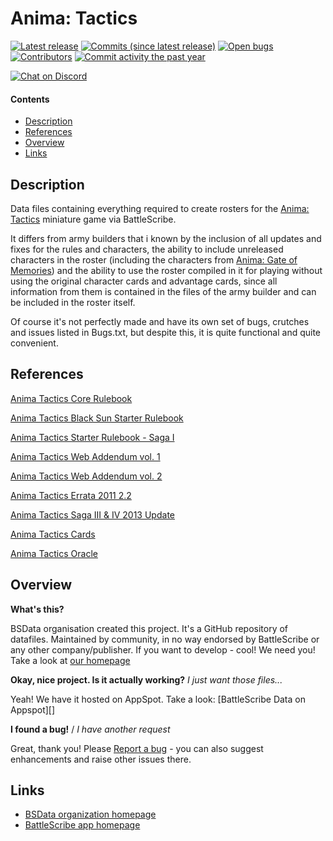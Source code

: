 Anima: Tactics
==================

[![Latest release](https://img.shields.io/github/release/SulLind/BSData-Anima-Tactics-.svg?style=flat-square)](https://github.com/SulLind/BSData-Anima-Tactics-/releases/latest)
[![Commits (since latest release)](https://img.shields.io/github/commits-since/SulLind/BSData-Anima-Tactics-/latest.svg?style=flat-square)](https://github.com/SulLind/BSData-Anima-Tactics-/releases)
[![Open bugs](https://img.shields.io/github/issues/BSData/TemplateDataRepo/bug.svg?style=flat-square&label=bugs)](https://github.com/BSData/TemplateDataRepo/issues?q=is%3Aissue+is%3Aopen+label%3Abug)
[![Contributors](https://img.shields.io/github/contributors/SulLind/BSData-Anima-Tactics-.svg?style=flat-square)](https://github.com/SulLind/BSData-Anima-Tactics-/graphs/contributors)
[![Commit activity the past year](https://img.shields.io/github/commit-activity/y/SulLind/BSData-Anima-Tactics-.svg?style=flat-square)](https://github.com/SulLind/BSData-Anima-Tactics-/pulse/monthly)

[![Chat on Discord](https://img.shields.io/discord/558412685981777922.svg?logo=discord&style=popout-square)](https://www.bsdata.net/discord)

#### Contents ####

* [Description][]
* [References][]
* [Overview][]
* [Links][]

## Description ##
[Description]: #description

Data files containing everything required to create rosters for the [Anima: Tactics](https://boardgamegeek.com/boardgame/27028/anima-tactics) miniature game via BattleScribe.

It differs from army builders that i known by the inclusion of all updates and fixes for the rules and characters, the ability to include unreleased characters in the roster (including the characters from [Anima: Gate of Memories](https://en.wikipedia.org/wiki/Anima:_Gate_of_Memories)) and the ability to use the roster compiled in it for playing without using the original character cards and advantage cards, since all information from them is contained in the files of the army builder and can be included in the roster itself.

Of course it's not perfectly made and have its own set of bugs, crutches and issues listed in Bugs.txt, but despite this, it is quite functional and quite convenient.

## References ##
[References]: #references
[Anima Tactics Core Rulebook](https://www.mediafire.com/file/34brwkz1eyasqi0/AT_-_Core_Rulebook.pdf/file)

[Anima Tactics Black Sun Starter Rulebook](https://www.mediafire.com/file/tr1eosm7zxavwnm/AT_-_Black_Sun_Starter_Rulebook.pdf/file)

[Anima Tactics Starter Rulebook - Saga I](https://www.mediafire.com/file/8obvjrrvnsugby3/AT_-_Starter_Rulebook_Saga_I.pdf/file)

[Anima Tactics Web Addendum vol. 1](https://www.mediafire.com/file/6lxvng0ku923vhn/AT_-_Web_Addendum_vol._1.pdf/file)

[Anima Tactics Web Addendum vol. 2](https://www.mediafire.com/file/ruq5vtjzc5frhya/AT_-_Web_Addendum_vol._2.pdf/file)

[Anima Tactics Errata 2011 2.2](https://www.mediafire.com/file/bvsbijcwigyfphm/AT_-_Errata_2011_2.2.pdf/file)

[Anima Tactics Saga III & IV 2013 Update](https://www.mediafire.com/file/c3wve4ndq22phyo/AT_-_Saga_III_%2526_IV_2013_Update.pdf/file)

[Anima Tactics Cards](https://www.mediafire.com/file/7g5hyhifa4hgl6w/Cards.zip/file)

[Anima Tactics Oracle](http://atoracle.wikidot.com/)

## Overview ##
[Overview]: #overview

__What's this?__

BSData organisation created this project. It's a GitHub repository of datafiles.
Maintained by community, in no way endorsed by BattleScribe or any other company/publisher. If you want
to develop - cool! We need you! Take a look at [our homepage][BSData.net]

__Okay, nice project. Is it actually working?__ _I just want those files..._

Yeah! We have it hosted on AppSpot. Take a look: [BattleScribe Data on Appspot][]

__I found a bug!__ / *I have another request*

Great, thank you! Please [Report a bug][bug report] - you can also suggest enhancements and raise other issues there.

## Links ##
[Links]: #links

* [BSData organization homepage][BSData.net]
* [BattleScribe app homepage](https://www.battlescribe.net/)

[BSData.net]: https://www.bsdata.net/
[bug report]: https://github.com/BSData/TemplateDataRepo/issues/new/choose
